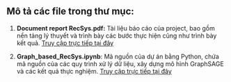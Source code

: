 ## Mô tả các file trong thư mục:

1. **Document report RecSys.pdf:** Tài liệu báo cáo của project, bao gồm nền tảng lý thuyết và trình bày các bước thực hiện cũng như trình bày kết quả.
   [Truy cập trực tiếp tại đây](https://drive.google.com/file/d/1sBbhK9PF6UAYeQxd3yM3ilNL-jlnfQoj/view?usp=sharing)

3. **Graph_based_RecSys.ipynb**: Mã nguồn của dự án bằng Python, chứa mã nguồn của các quy trình xử lý dữ liệu, xây dựng mô hình GraphSAGE và các kết quả thực nghiệm.
   [Truy cập trực tiếp tại đây](https://colab.research.google.com/github/trunghq0205/projects/blob/main/GraphRecSys/Graph_based_RecSys.ipynb)
